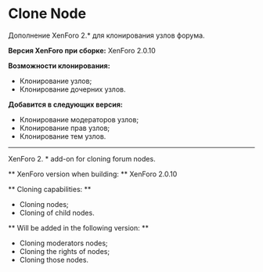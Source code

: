 # Clone Node

Дополнение XenForo 2.* для клонирования узлов форума.

**Версия XenForo при сборке:** XenForo 2.0.10

**Возможности клонирования:**
- Клонирование узлов;
- Клонирование дочерних узлов.

**Добавится в следующих версия:**
- Клонирование модераторов узлов;
- Клонирование прав узлов;
- Клонирование тем узлов.

------

XenForo 2. * add-on for cloning forum nodes.

** XenForo version when building: ** XenForo 2.0.10

** Cloning capabilities: **
- Cloning nodes;
- Cloning of child nodes.

** Will be added in the following version: **
- Cloning moderators nodes;
- Cloning the rights of nodes;
- Cloning those nodes.
